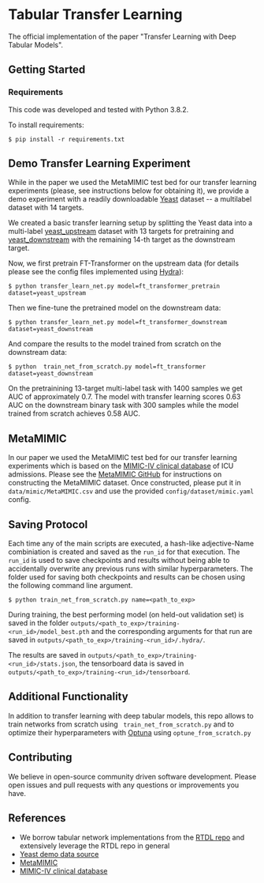 # Tabular Transfer Learning
The official implementation of the paper "Transfer Learning with Deep Tabular Models".

## Getting Started

### Requirements
This code was developed and tested with Python 3.8.2.

To install requirements:

```$ pip install -r requirements.txt```

## Demo Transfer Learning Experiment
While in the paper we used the MetaMIMIC test bed for our transfer learning experiments (please, see instructions below for obtaining it), we provide a demo experiment with a readily downloadable [Yeast](http://mulan.sourceforge.net/datasets-mlc.html) dataset -- a multilabel dataset with 14 targets.

We created a basic transfer learning setup by splitting the Yeast data into a multi-label [yeast_upstream](data/yeast_upstream) dataset with 13 targets for pretraining and [yeast_downstream](data/yeast_downtream) with the remaining 14-th target as the downstream target.

Now, we first pretrain FT-Transformer on the upstream data (for details please see the config files implemented using [Hydra](https://hydra.cc/docs/intro/)):

```$ python transfer_learn_net.py model=ft_transformer_pretrain dataset=yeast_upstream```

Then we fine-tune the pretrained model on the downstream data:

```$ python transfer_learn_net.py model=ft_transformer_downstream dataset=yeast_downstream```

And compare the results to the model trained from scratch on the downstream data:

```$ python  train_net_from_scratch.py model=ft_transformer dataset=yeast_downstream```

On the pretrainining 13-target multi-label task with 1400 samples we get AUC of approximately 0.7. The model with transfer learning scores 0.63 AUC on the downstream binary task with 300 samples while the model trained from scratch achieves 0.58 AUC.
## MetaMIMIC
In our paper we used the MetaMIMIC test bed for our transfer learning experiments which is based on the [MIMIC-IV clinical database](https://physionet.org/content/mimiciv/1.0/) of ICU admissions. Please see the [MetaMIMIC GitHub](https://github.com/ModelOriented/metaMIMIC) for instructions on constructing the MetaMIMIC dataset. Once constructed, please put it in `data/mimic/MetaMIMIC.csv` and use the provided `config/dataset/mimic.yaml` config.

## Saving Protocol 

Each time any of the main scripts are executed, a hash-like adjective-Name combiniation is created and saved as the `run_id` for that execution. The `run_id` is used to save checkpoints and results without being able to accidentally overwrite any previous runs with similar hyperparameters. The folder used for saving both checkpoints and results can be chosen using the following command line argument.

```$ python train_net_from_scratch.py name=<path_to_exp>```

During training, the best performing model (on held-out validation set) is saved in the folder `outputs/<path_to_exp>/training-<run_id>/model_best.pth` and the corresponding arguments for that run are saved in `outputs/<path_to_exp>/training-<run_id>/.hydra/`. 

The results are saved in `outputs/<path_to_exp>/training-<run_id>/stats.json`, the tensorboard data is saved in `outputs/<path_to_exp>/training-<run_id>/tensorboard`.

## Additional Functionality
In addition to transfer learning with deep tabular models, this repo allows to train networks from scratch using ` train_net_from_scratch.py` and to optimize their hyperparameters with [Optuna](https://optuna.org) using `optune_from_scratch.py`

## Contributing

We believe in open-source community driven software development. Please open issues and pull requests with any questions or improvements you have.

## References
* We borrow tabular network implementations from the [RTDL repo](https://github.com/Yura52/rtdl) and extensively leverage the RTDL repo in general
* [Yeast demo data source](http://mulan.sourceforge.net/datasets-mlc.html)
* [MetaMIMIC](https://github.com/ModelOriented/metaMIMIC)
* [MIMIC-IV clinical database](https://physionet.org/content/mimiciv/1.0/)
